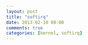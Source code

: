 ```yaml
---
layout: post
title: "softirq"
date: 2013-02-10 00:00
comments: true
categories: [kernel, softirq]
---
```



